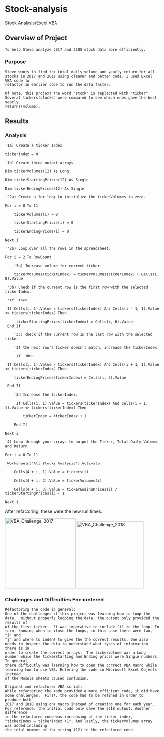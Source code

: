 # Stock-analysis
Stock Analysis/Excel VBA

## Overview of Project
    To help Steve analyze 2017 and 2108 stock data more efficiently.  
    
### Purpose
    Steve wants to find the total daily volume and yearly return for all stocks in 2017 and 2018 using cleaner and better code. I used Excel VBA code to 
    refactor an earlier code to run the data faster.  
    
    Of note, this projext the word "stock" is replacted with "ticker".  Several tickers(stocks) were compared to see which ones gave the best yearly 
    returns(volume).  
    
## Results

### Analysis

    '1a) Create a ticker Index
    
    tickerIndex = 0

    '1b) Create three output arrays

    Dim tickerVolumes(12) As Long

    Dim tickerStartingPrices(12) As Single

    Dim tickerEndingPrices(12) As Single

    ''2a) Create a for loop to initialize the tickerVolumes to zero.

    For i = 0 To 11

        tickerVolumes(i) = 0
    
        tickerStartingPrices(i) = 0
    
        tickerEndingPrices(i) = 0
    
    Next i

    ''2b) Loop over all the rows in the spreadsheet.
    
    For i = 2 To RowCount

        '3a) Increase volume for current ticker
    
        tickerVolumes(tickerIndex) = tickerVolumes(tickerIndex) + Cells(i, 8).Value
    
     '3b) Check if the current row is the first row with the selected tickerIndex.
    
     'If  Then
    
     If Cells(i, 1).Value = tickers(tickerIndex) And Cells(i - 1, 1).Value <> tickers(tickerIndex) Then
    
         tickerStartingPrices(tickerIndex) = Cells(i, 6).Value
     End If
    
        '3c) check if the current row is the last row with the selected ticker
    
        'If the next row's ticker doesn't match, increase the tickerIndex.
   
        'If  Then
    
     If Cells(i, 1).Value = tickers(tickerIndex) And Cells(i + 1, 1).Value <> tickers(tickerIndex) Then
     
        tickerEndingPrices(tickerIndex) = Cells(i, 6).Value
        
     End If

        '3d Increase the tickerIndex.
        
         If Cells(i, 1).Value = tickers(tickerIndex) And Cells(i + 1, 1).Value <> tickers(tickerIndex) Then
         
            tickerIndex = tickerIndex + 1
            
        End If

    Next i

    '4) Loop through your arrays to output the Ticker, Total Daily Volume, and Return.

    For i = 0 To 11
    
     Worksheets("All Stocks Analysis").Activate
    
        Cells(4 + i, 1).Value = tickers(i)
    
        Cells(4 + i, 2).Value = tickerVolumes(i)
    
        Cells(4 + i, 3).Value = tickerEndingPrices(i) / tickerStartingPrices(i) - 1
    
    Next i
    
After refactoring, these were the new run times:

<img width="229" alt="VBA_Challenge_2017" src="https://user-images.githubusercontent.com/111452227/200416257-63d0d9ff-a42d-4c89-852a-dddaa362b7aa.png">
<img width="218" alt="VBA_Challenge_2018" src="https://user-images.githubusercontent.com/111452227/200416286-b952e721-4410-4283-9a25-819139256abb.png">

### 

### Challenges and Difficulties Encountered

    Refactoring the code in general:
    One of the challenges of this project was learning how to loop the data.  Without properly looping the data, the output only provided the results of 
    of the first ticker.  It was imperative to include (i) in the loop. In turn, knowing when to close the loops, in this case there were two, "i" and   
    "j" and where to indent to give the the correct results. One also needs to inspect the data to understand what types of information there is in 
    order to create the correct arrays.  The tickerVolume was a Long number while the tickerStarting and Ending prices were Single numbers.  In general, 
    there difficutly was learning how to open the correct VBA macro while learning how to use VBA. Entering the code in Microsoft Excel Objects instead 
    of the Module sheets caused confusion.     
    
    Original and refactored VBA script:
    While refactoring the code provided a more efficient code, it did have some challenges.  First, the code had to be refined in order to produce both   
    2017 and 2018 using one macro instead of creating one for each year.  For reference, the initial code only gave the 2018 output. Another difference 
    in the refactored code was increasing of the ticker index, "tickerIndex = tickerIndex +1". And lastly, the tickerVolumes array was added including  
    the total number of the string (12) to the refactored code.  
    

